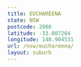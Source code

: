 ```yaml
---
title: EUCHAREENA
state: NSW
postcode: 2866
latitude: -33.007264
longitude: 148.904531
url: /nsw/euchareena/
layout: suburb
---
```

